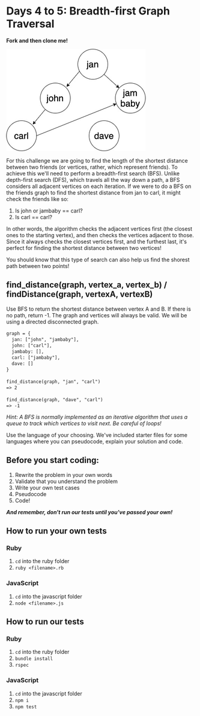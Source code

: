 # Days 4 to 5: Breadth-first Graph Traversal

**Fork and then clone me!**

![Friends graph](./graph.jpg)

For this challenge we are going to find the length of the shortest distance between two friends (or vertices, rather, which represent friends). To achieve this we'll need to perform a breadth-first search (BFS). Unlike depth-first search (DFS), which travels all the way down a path, a BFS considers all adjacent vertices on each iteration. If we were to do a BFS on the friends graph to find the shortest distance from jan to carl, it might check the friends like so:

1. Is john or jambaby == carl?
2. Is carl == carl?

In other words, the algorithm checks the adjacent vertices first (the closest ones to the starting vertex), and then checks the vertices adjacent to those. Since it always checks the closest vertices first, and the furthest last, it's perfect for finding the shortest distance between two vertices!

You should know that this type of search can also help us find the shorest path between two points!

## find_distance(graph, vertex_a, vertex_b) / findDistance(graph, vertexA, vertexB)

Use BFS to return the shortest distance between vertex A and B. If there is no path, return -1. The graph and vertices will always be valid. We will be using a directed disconnected graph.

```
graph = {
  jan: ["john", "jambaby"],
  john: ["carl"],
  jambaby: [],
  carl: ["jambaby"],
  dave: []
}

find_distance(graph, "jan", "carl")
=> 2

find_distance(graph, "dave", "carl")
=> -1
```

_Hint: A BFS is normally implemented as an iterative algorithm that uses a queue to track which vertices to visit next. Be careful of loops!_

Use the language of your choosing. We've included starter files for some languages where you can pseudocode, explain your solution and code.

## Before you start coding:

1. Rewrite the problem in your own words
2. Validate that you understand the problem
3. Write your own test cases
4. Pseudocode
5. Code!

**_And remember, don't run our tests until you've passed your own!_**

## How to run your own tests

### Ruby

1. `cd` into the ruby folder
2. `ruby <filename>.rb`

### JavaScript

1. `cd` into the javascript folder
2. `node <filename>.js`

## How to run our tests

### Ruby

1. `cd` into the ruby folder
2. `bundle install`
3. `rspec`

### JavaScript

1. `cd` into the javascript folder
2. `npm i`
3. `npm test`
